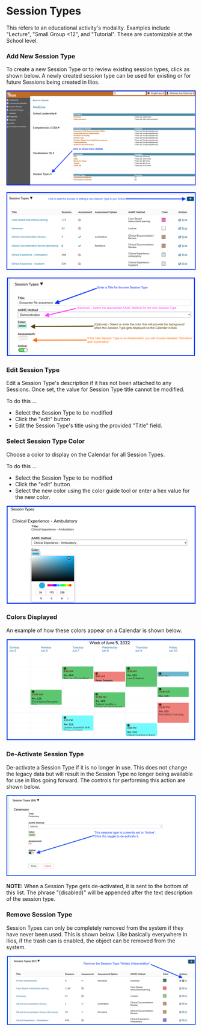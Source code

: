 # Session Types

This refers to an educational activity's modality. Examples include "Lecture", "Small Group <12", and "Tutorial". These are customizable at the School level.

### Add New Session Type

To create a new Session Type or to review existing session types, click as shown below. A newly created session type can be used for existing or for future Sessions being created in Ilios.

![show session type details](../images/schools/session_types/show_session_type_details.png)

![add new session type (step 1)](../images/schools/session_types/new_sess_type2.png)

![add new session type (step 2)](../images/schools/session_types/new_sess_type3.png)

### Edit Session Type

Edit a Session Type's description if it has not been attached to any Sessions. Once set, the value for Session Type title cannot be modified.

To do this ...

* Select the Session Type to be modified
* Click the "edit" button
* Edit the Session Type's title using the provided "Title" field.

### Select Session Type Color

Choose a color to display on the Calendar for all Session Types.

To do this ...

* Select the Session Type to be modified
* Click the "edit" button
* Select the new color using the color guide tool or enter a hex value for the new color.

![Selecting A New Color for Session Type](../images/schools/session_types/sess_type_color_selector.png)

### Colors Displayed

An example of how these colors appear on a Calendar is shown below.

![Colors displayed](../images/schools/session_types/colors.png)

### De-Activate Session Type

De-activate a Session Type if it is no longer in use. This does not change the legacy data but will result in the Session Type no longer being available for use in Ilios going forward. The controls for performing this action are shown below.

![Session type - de-activate](../images/schools/session_types/session_type_deactivate.png)

**NOTE:** When a Session Type gets de-activated, it is sent to the bottom of this list. The phrase "(disabled)" will be appended after the text description of the session type.

### Remove Session Type

Session Types can only be completely removed from the system if they have never been used. This is shown below. Like basically everywhere in Ilios, if the trash can is enabled, the object can be removed from the system.

![Session type - remove](../images/schools/session_types/session_type_remove.png)
